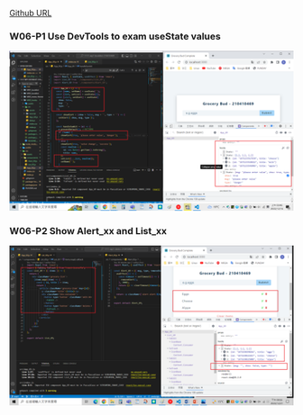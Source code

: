 [Github URL](https://github.com/as718296/1111-wp1-demo-210410469)

### W06-P1 Use DevTools to exam useState values

![](W06-P1.png)

### W06-P2 Show Alert_xx and List_xx

![](W06-P2.png)
